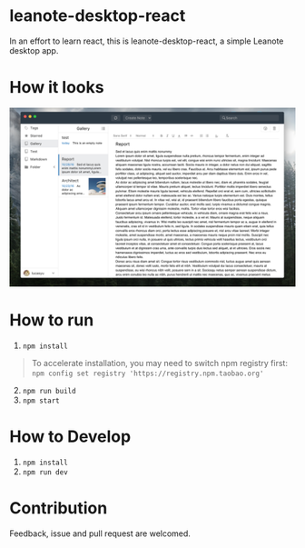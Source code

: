 # leanote-desktop-react
In an effort to learn react, this is leanote-desktop-react, a simple Leanote desktop app.

# How it looks

![screenshot](./docs/screenshot.png)

# How to run

1. `npm install`

> To accelerate installation, you may need to switch npm registry first:<br>
> `npm config set registry 'https://registry.npm.taobao.org'`

2. `npm run build`
3. `npm start`

# How to Develop

1. `npm install`
2. `npm run dev`

# Contribution
Feedback, issue and pull request are welcomed.

